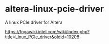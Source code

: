 # altera-linux-pcie-driver
A linux PCIe driver for Altera

https://fpgawiki.intel.com/wiki/index.php?title=Linux_PCIe_driver&oldid=10208
